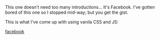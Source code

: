 
This one doesn't need too many introductions... It's Facebook. I've gotten bored of this one so I stopped mid-way; but you get the gist.

This is what I've come up with using vanila CSS and JS:

[facebook](./screenshots/facebook.png)
